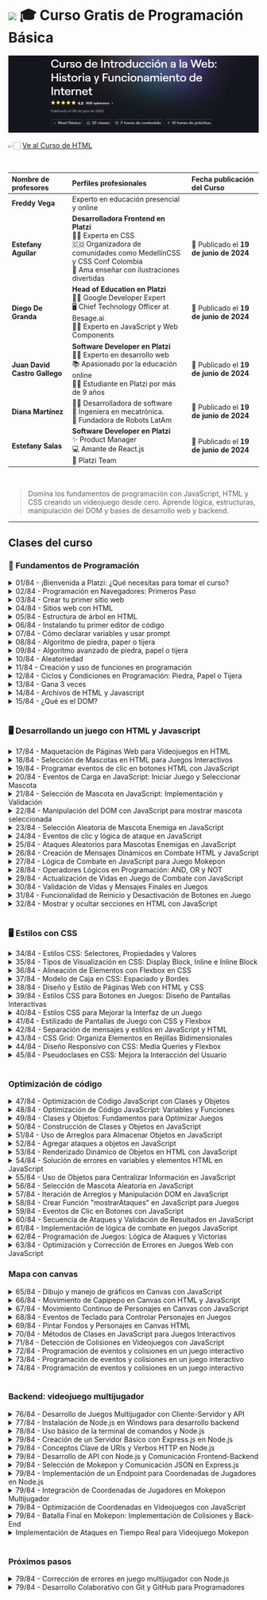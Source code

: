 
# <img width="32px" src="https://static.platzi.com/media/achievements/badge-piezas-programacion-basica-ede320eb-b1a9-4f1c-8b61-dd0502bbe4d3.png"/> 🎓 Curso Gratis de Programación Básica

<img src="./banners-cursos/curso01.jpg"/>

  <br/>

  👉🏻 [Ve al Curso de HTML](https://platzi.com/cursos/programacion-basica)
  
  <br/>

  | Nombre de profesores | Perfiles profesionales | Fecha publicación del Curso |
  | :--- | :--- | :--- |
  | **Freddy Vega** | Experto en educación presencial y online |
  | **Estefany Aguilar** | **Desarrolladora Frontend en Platzi** <br/> 👩‍💻 Experta en CSS <br/> 🇨🇴 Organizadora de comunidades como MedellínCSS y CSS Conf Colombia <br/> 🎨 Ama enseñar con ilustraciones divertidas | 📅 Publicado el **19 de junio de 2024** |
  | **Diego De Granda** | **Head of Education en Platzi** <br/> 👨‍🏫 Google Developer Expert <br/> 🖥️ Chief Technology Officer at Besage.ai <br/> 👨‍💻 Experto en JavaScript y Web Components | 📅 Publicado el **19 de junio de 2024** |
  | **Juan David Castro Gallego** | **Software Developer en Platzi** <br/> 👨‍💻 Experto en desarrollo web <br/> 📚 Apasionado por la educación online <br/> 👨‍🎓 Estudiante en Platzi por más de 9 años | 📅 Publicado el **19 de junio de 2024** |
  | **Diana Martínez** | 👩‍💻 Desarrolladora de software <br/> 🔧 Ingeniera en mecatrónica. <br/> 🤖 Fundadora de Robots LatAm | 📅 Publicado el **19 de junio de 2024** |
  | **Estefany Salas** | **Software Developer en Platzi** <br/> ✨ Product Manager <br/> 💻 Amante de React.js <br/> 💚 Platzi Team | 📅 Publicado el **19 de junio de 2024** |
  <br/>


> Domina los fundamentos de programación con JavaScript, HTML y CSS creando un videojuego desde cero. Aprende lógica, estructuras, manipulación del DOM y bases de desarrollo web y backend.

---

## Clases del curso

### 🗿 Fundamentos de Programación
<details>
  <summary>01/84 - ¡Bienvenida a Platzi: ¿Qué necesitas para tomar el curso?</summary>
  <br/>
</details>

<details>
  <summary>02/84 - Programación en Navegadores: Primeros Paso</summary>
  <br/>

  Si nos regalas solo unos minutos, podemos enseñarte a escribir tus primeras líneas de código 💚 Solo necesitas un navegador de Internet y la voluntad para intentarlo 😉 .

  ## **Abriendo la consola del navegador**

  Primero necesitamos un espacio dónde escribir código. Así que ve a tu navegador favorito (Google chrome, Edge, Firefox, Opera, o el que prefieras) y dirígete a la barra de direcciones (ese lugar donde escribes “`Platzi.com`”).

  Ahí, vas a escribir “**about:blank**” (sin las comillas). Eso hará que la pestaña donde lo escribiste quede vacía. Debería quedar un espacio totalmente blanco. Una vez ahí, vas a hacer **clic derecho** en el espacio en blanco y luego vas a hacer clic en un botón que diga “**inspeccionar**” (algunos navegadores lo llaman “inspect element”).

  Eso abrirá el **inspector de elementos**, un menú donde puedes ver la composición del sitio web dónde estás parado (muchos se espantan cuando lo abren por accidente dentro de un sitio web 😆 Más tarde puedes hacerlo por prueba si quieres 👍).

  El inspector se abre por defecto en una pestaña llamada “elementos” en la parte superior. Lo que estamos buscando está justo al lado: una pestaña llamada “**consola”.**

  Ahí es dónde empezarás a programar 😉

  ![Captura de pantalla que muestra cómo llegar a la consola](https://static.platzi.com/media/articlases/Images/Clase%2001%20-%201.png)

  ## **Tus primeras líneas de código**

  Haz clic en la consola y escribe lo mismo que te indico aquí abajo. **Recuerda pulsar [enter] luego de escribir cada línea para ver el resultado** 🙂

  ```jsx
  1 + 1   //[enter]

  9 - 5   //[enter]

  12 * 4  //[enter]

  30 / 5  //[enter]

  ```

  ![Captura de pantalla de cómo se ven estos cálculos en la consola](https://static.platzi.com/media/articlases/Images/Clase%2001%20-%202.png)

  Seguro ya notaste que puedes usar la consola como una especie de calculadora. Realiza algunos experimentos antes de continuar 😉

  ## **Variables**

  Ahora, ¿qué tal si probamos algo diferente? Ingresa el siguiente código en la consola:

  ```jsx
  a = 1       //[enter]

  b = 2       //[enter]

  c = a - b
  ```

  ¿Qué crees que ocurrirá cuando pulses [enter] en ese último comando? ¡Así es! La consola sustituirá “a” y “b” por sus valores numéricos, y los usará para calcular el valor de “c” 😃

  Esto ocurre porque, cuando la consola recibe el comando “a = 1”, tu computadora guarda en su memoria RAM que la letra “a” vale “1”.

  A esto lo llamamos crear una **variable,** y ocurre siempre que empleas el signo igual (=). En este escenario, a, b y c se convirtieron en variables y puedes emplearlas para calcular cosas más interesantes 🙂 De hecho, no tienes que limitarte a letras. Puedes crear variables tan locas como:

  ```jsx
  perros = 4

  gatos = 3

  totalMascotas = perros + gatos
  ```

  Ojo, en la consola, una vez que declaras una variable, basta con escribirla de nuevo para conocer de nuevo su valor. Prueba escribiendo solamente “c” y pulsando [enter] 😉

  Adelante, experimenta un poco antes de seguir leyendo 😁

  ## **Errores**

  Ahora, ¿crees que la consola solo sabe interpretar números? Probemos esta vez con algo de texto 🙂

  ```jsx
  d = texto
  ```

  Si pulsaste `[enter]` al escribir eso, probablemente la consola te arrojó un error 😅 Verás: la consola te permite darle instrucciones a tu computadora de forma directa. Pero si escribes algo que tu computadora no puede entender, entonces te va a arrojar un error.

  Este error que cometiste es un **error de sintaxis**, y ocurre cuando escribes algo que no sigue las reglas del lenguaje de programación que entiende tu computadora.

  En este caso, nos estamos comunicando con ella usando **JavaScript**. Y en JavaScript, el texto se escribe entre comillas (”).

  ## **Strings**

  Tu computadora no puede entender texto sin ayuda de programas o extensiones. Pero si puede entender caracteres, como letras y símbolos, y **secuencias de caracteres**, como palabras o contraseñas.

  A este tipo de datos se les conoce como **string**. Tu computadora los entiende del mismo modo que entiende a los números, y puedes hacer cosas con ellos como:

  ```jsx
  d = "Hola, "

  e = " ¿cómo estás?"

  profesor = "Freddy"

  f = d + profesor + e

  ```

  Realiza algunos experimentos antes de continuar.

  ## **Funciones**

  Las funciones son una herramienta adicional a nuestra disposición. Estas nos permiten decirle a nuestra computadora: “cuando recibas esta señal, por favor haz esto.”

  Por el momento no te explicaremos como crearlas. Pero si te enseñaremos a usarlas 😉

  El navegador tiene algunas funciones por defecto. Una de ellas se llama “alert()”. Para usarla prueba escribiendo este comando en la consola:

  ```jsx
  alert("¡Estoy programando!")
  ```

  En ese ejemplo, lo que hiciste fue ejecutar la función. Eso se hace escribiendo el nombre de la función (”alert”) seguido por paréntesis con una señal dentro. Esta señal se llama **parámetro.**

  Ojo, esos parámetros generalmente modifican el resultado cuando ejecutas una función. Tú decides cómo funciona cuando las creas, pero algunas funciones usan muchos parámetros, y pueden trabajar sin ningún parámetro.

  Por ejemplo, prueba con:

  ```jsx
  alert()

  ```

  Fíjate en que, **a pesar de no tener parámetros, igual tuvimos que usar los paréntesis**. Esto es importante. Si no usas los paréntesis, la computadora no entiende que quieres ejecutar una función. En cambio, se confunde y piensa que le estás hablando de una variable 😅

  ## **¿Cómo funciona la programación?**

  La consola del navegador es un espacio que nos permite comunicarnos directamente con nuestro computador a través de JavaScript. Cuando creas variables, tu computador guarda la información en la memoria RAM *(Random Access Memory)* dónde la guarda para que accedas a ella siempre que lo necesitas, y la borra al apagar la computadora.

  Todo esto de variables, funciones, strings y demás es lo que está detrás de los sitios web, apps para teléfonos, videojuegos, y todo tipo de software 🙂

  Felicidades por escribir tus primeras líneas de código 🤗 Realiza todos los experimentos que quieras, y nos vemos en la próxima clase para que aprendas a [crear tu primer sitio web](https://platzi.com/clases/3208-programacion-basica/51979-crea-tu-primer-sitio-web/) 😉

  ## **Resumiendo la clase**

  Pero antes de irnos, te dejaré este pequeño resumen para que puedas revisarlo en el futuro:

  💡 Puedes entrar a la **consola** siguiendo los siguientes pasos:

  1. Abre el navegador (Google Chrome, Edge, Firefox, Opera, o el que prefieras).
  2. Escribe “**about:blank**” en la barra de direcciones.
  3. Haz clic derecho en el espacio en blanco, y selecciona “**inspeccionar**” (algunos navegadores lo muestran como “inspect element”). Eso abre el **inspector de elementos**.
  4. dentro del inspector de elementos, dirígete a una pestaña llamada “**consola**”.

  💡 La consola del navegador te permite comunicarte directamente con tu computador a través de un lenguaje de programación llamado **JavaScript.**

  En su forma más básica, puedes utilizarlo para realizar operaciones matemáticas.

  💡 Las **variables** permite almacenar valores para usarlos luego en operaciones variadas y más complejas, sin necesidad de repetirlos una y otra vez.

  Más adelante aprenderás sus reglas de uso. Pero, por los momentos, puedes crearlas en la consola usando este formato:

  ```jsx
  [variable] = [valor]
  ```

  Por ejemplo:

  ```jsx
  a = 1
  ```

  💡 Las variables también pueden almacenar texto. Este tipo de datos se llaman **strings**, y puedes emplearlos siempre y cuando encierres el texto entre comillas.

  Por ejemplo:

  ```jsx
  profesor = “Freddy”
  ```

  💡 Las **funciones** nos permiten indicarle a la computadora que ejecute una serie de pasos cuando se le dé la señal. En esta clase no aprendimos a crearlas, pero si a utilizarlas usando la función “alert()” que viene por defecto con el navegador.

  Para usarla, solo tienes que escribir:

  ```jsx
  alert(”mensaje”)
  ```

  Esto funciona aunque el “mensaje esté en blanco. Pero es importante que escribas los paréntesis, o la función no se ejecutará.

  <aside>

  💡 _Los lenguajes de programación tienen reglas de escrituras. Si te equivocas, la computadora no entenderá lo que dices y te avisará mostrándote un error_.

  </aside>

  Los errores que derivan de errores de escritura en el código se llaman **errores de sintaxis** y son bastante comunes, en especial cuando estás aprendiendo a programar.
</details>


<details>
  <summary>03/84 - Crear tu primer sitio web</summary>
  <br/>
  Un **sitio web** funciona correctamente gracias a la participación de diversos tipos de archivos. Por lo tanto, antes de empezar a crear nuestro primer sitio web debemos repasar un concepto fundamental relacionado con **la estructura de los archivos**.

  Aunque en esta clase generaremos un solo archivo para lanzar nuestro primer sitio web, a lo largo del curso necesitarás crear otros tipos de archivos para su correcto funcionamiento.

  ## **Estructura de un archivo**

  Se trata de uno de los conceptos más fáciles de asimilar en el universo de los sistemas operativos. Nada más debes recordar alguno de tantos archivos que has creado desde que usas un computador.

  Es muy probable que hayas pensado que *carta.docx* o *dibujo.jpg* eran, simplemente, nombres de archivos. Resulta que en esa descripción observamos **la estructura de un archivo**.

  ### Nombre

  Debes tener claro que *nombre* es, apenas, una parte de la estructura de un archivo.

  Los nombres son personalizados y descriptivos. Solo **en algunos casos deberás asignar nombres predefinidos** para que sean leídos automáticamente, como, por ejemplo, cuando produces un sitio web. La página principal, por defecto, debe llamarse *index.html*.

  > Al asignar nombres a los archivos, debemos tener en cuenta una recomendación imprescindible como hispanohablantes: no utilizar caracteres especiales como tildes, comas o la eñe. Tampoco se deben emplear símbolos como &, $, %, !, o ". Por ejemplo, si debes crear una presentación en slides para una fecha especial, es mejor que definas el nombre de la siguiente manera: diaDelNino.pptx
  > 

  Tal como puedes darte cuenta en el ejemplo anterior, no uso ni tilde ni la eñe. Además, también debiste haber notado que no he dejado ningún espacio en el medio. En cambio, he utilizado letras mayúsculas.

  ### Punto (.)

  Por más diminuto que nos parezca, **el punto es un elemento importante dentro de la estructura de un archivo**.

  Este carácter **está presente en las estructuras de archivos de todos los sistemas operativos**. Tanto en Windows como en Mac, Linux, incluso, en Android se usa el punto después del nombre y antes de la extensión.

  ### Extensión

  La extensión de un archivo es el componente que nos permite distinguirlo antes de ejecutarlo. Por ejemplo, si la extensión es *pdf* o *mp4*, sabemos que el primero es un documento y que el segundo es un video. Gracias a la **extensión** conocemos anticipadamente qué aplicación ejecutará el archivo.

  Para el propósito del presente curso, tendremos en cuenta que un navegador como Chrome lee, entre otros archivos, aquellos cuya extensión es *html*. Por esta razón, el primer archivo que crearemos para lanzar un sitio web será uno que termine en *.html*. Pero, antes de todo, es necesario conocer acerca de esta tecnología.

  ## **¿Qué es HTML?**

  HTML es un lenguaje de marcado o de **etiquetas**. Gracias a las etiquetas escritas dentro del archivo .html, puedes ver esta página tal y como está. Las etiquetas html son, algo así, como instrucciones que el navegador debe decodificar. Viene del inglés *HyperText Markup Language*.

  Las traducciones al español tienen leves variaciones. Algunos le llaman “*lenguaje de etiquetas*” o “*marcas de hipertexto*”. Otros, simplemente, “*lenguaje de marcado*”. Un archivo con extensión *HTML* contiene texto plano. **HTML no es un archivo de texto enriquecido** como los que producimos en editores como Microsoft Word. Al crear un archivo HTML no podemos formatear su texto con subrayado o con **negrita** o con diferentes colores.

  En este punto ya te habrás preguntado, ¿por qué veo este texto en negrita y en cursiva en el navegador que solo lee archivos HTML, los cuales son archivos de texto plano?. No te preocupes que no se trata de un engaño, es una buena pregunta.

  La versión actual de HTML incorpora más de un centenar de etiquetas. En este curso utilizaremos algunas de las que más se implementan en un sitio web.

  ## **Configurando mi sistema operativo en modo profesional**

  Ahora que ya sabemos lo importante que son las **extensiones**, estas deben estar siempre visibles en nuestro sistema operativo. Además, en el entorno de la programación, **es una buena práctica tener a la vista las extensiones de los archivos que están en nuestro computador**.

  Por eso vamos a proceder a realizar la primera actividad de esta clase: **activar la función de *Mostrar las extensiones de los archivos*** en tu sistema operativo. Esta es una tarea muy sencilla, aunque varía de acuerdo a la versión de tu sistema operativo. Pero si trabajas en una versión reciente, el proceso es, aún, más sencillo.

  ## **Actividad de la clase**

  Después de que hayas realizado la tarea del paso anterior, realiza lo siguiente:

  1. Crea la carpeta *programar* en el escritorio o en la unidad de tu preferencia y ábrela.
  2. Haz clic secundario, selecciona *Nuevo*, luego *Documento de texto*. Borra todo el texto que te aparece por defecto, es decir el nombre del archivo, el punto y la extensión. Escribe pagina.html (recuerda que no se deben usar tildes).
  3. Haz clic secundario sobre el archivo pagina.html, luego en *Abrir con* y selecciona *Bloc de notas*. No debes abrir el archivo haciendo doble clic. Eso lo haremos después. Al hacer doble clic principal, seguramente el archivo lo abra el navegador predeterminado en tu sistema operativo que puede ser Chrome, Edge o Mozilla. En cualquiera de estos solo verás una página en blanco, puesto que todavía no has ingresado contenido al archivo pagina.html.
  4. Después de abrir el archivo en el *Bloc de notas*, escribe las siguientes líneas de código:

  ```html
  <h1>Mi primer sitio web</h1>
  Hola <strong>querida</strong> clase
  ```

  En este ejemplo observa atentamente aquello que está entre los signos de menor que (<) y mayor que (>). Tanto los signos como lo que está dentro de ellos, conforman una etiqueta.

  1. Ahora guarda los cambios, vuelve a la carpeta *programar* y abre el archivo pagina.html haciendo doble clic.

  Así como estás viendo tu archivo, ya no en el *Bloc de notas*, sino en el navegador, es como puedes comprender poco a poco la manera en que funcionan las etiquetas html.

  En el navegador no observas los signos de menor que y mayor que ni lo que está dentro de estos. Lo que sí ves es texto que tiene un mayor tamaño que otro. Esto se debe a que la etiqueta *h1* viene de Header o título o encabezado. El *1* se relaciona con la jerarquía del título. Si deseas ver subtítulos en tu sitio web, debes insertar la etiqueta *h2*. Ten en cuenta que html tiene hasta la etiqueta *h6*.

  Continúa viendo la siguiente clase de este curso para que conozcas muchas más etiquetas html incluyendo las que debes insertar obligatoriamente en tu sitio web.
</details>


<details>
  <summary>04/84 - Sitios web con HTML</summary>
  <br/>

  Seguro ya sabes que un sitio web es, en su forma más básica, un archivo HTML. Ahora, acompáñame a descubrir el funcionamiento de este lenguaje, y cómo puedes usarlo para empezar a crear sitios web 🙂.

## **Fundamentos de HTML**

El **lenguaje de marcas de hipertexto (HTML)** tiene reglas como cualquier otro lenguaje. Y no son tan complicadas cuando te tomas el tiempo para explorarlas poco a poco 😉

### 1️⃣ En HTML la información se organiza con etiquetas

Estas consisten en una palabra o una letra encerradas entre los símbolos “<” y “>”.

Ej:

```html
<title>
```

### 2️⃣ Cada pieza contenida en tu sitio web la encierran etiquetas de apertura y de cierre

Las etiquetas de cierre tienen un “/” antes de la palabra o letra que compone la etiqueta.

Ej:

```html
<title>Este es el texto que aparece en la pestaña del navegador</title>

```

### 3️⃣ Las etiquetas se escriben sin espacios internos ni mayúsculas

Un error de este estilo (de sintaxis) puede causar que el navegador no entienda la etiqueta.

### 4️⃣ Existen algunas etiquetas que se cierran a sí mismas

Estas generalmente **no tienen contenido**, así que empiezan y terminan con la etiqueta de apertura. Sin embargo, son muy útiles para introducir metadatos, organizar elementos de la página, o importar elementos de otras fuentes.

[Solo hay 14 de estas etiquetas](https://www.tutorialstonight.com/self-closing-tags-in-html#:~:text=%3Carea%3E%20%2D%20HTML,for%20the%20browsers). Pero las más comunes son:

| **Etiqueta** | **Uso** |
| --- | --- |
| `<br>` | Introduce un salto de línea en la página. |
| `<img>` | Introduce imágenes a tu sitio web. |
| `<input>` | Introduce elementos para que el usuario te de información (cómo botones, campos de texto, listas desplegables, entre otros). |
| `<link>` | Se usa mucho para cargar hojas externas de estilos (archivos “.css”) para definir los estilos de tu sitio web. |
| `<meta>` | Se usa para darle metadata a tu sitio web (para que el navegador y buscadores cómo google puedan trabajar mejor con él). |

<aside>
💡Ojo, hay una variante de HTML llamada XHTML que requiere que estas etiquetas terminen en “/>”. Por ese motivo, muchos developers acostumbran a terminar estas etiquetas de esa manera, incluso en el HTML común y corriente.

</aside>

Esto no es obligatorio en el HTML que tú estás aprendiendo ahora, pero es bueno que lo tengas en mente para cuando trabajes con otros developers 👍

Ej:

```html
<meta charset=""utf-8"" />

<img src=""./assets/img/Logo.svg"" alt=""Logo de Batata Bit"" />
```

### 5️⃣ Hay etiquetas cuyo trabajo es contener otras etiquetas

Cuando esto ocurre, se acostumbra usar la “indentación” de código para distinguir la jerarquía de las etiquetas.

En palabras más simples: Solo tienes que pulsar la tecla “tab” en las etiquetas hijo para que estas se muevan un poquito hacia la derecha. Eso te ayudará a distinguir a los padres de los hijos con mayor facilidad.

Ej:

```html
<picture class=""logo"">
    <img src=""./assets/img/Logo.svg"" alt=""Logo de Batata Bit"" />
</picture>

```

### 6️⃣ Muchas etiquetas HTML utilizan **atributos**

Estos son información adicional que se agrega en la etiqueta de apertura para personalizar sus propiedades y funcionalidad.

Estos siguen el siguiente patrón:

NombreDelAtributo=”ValorDelAtributo”

Aprenderás más sobre los atributos poco a poco. Por ahora lo importante es que sepas que existen 👍

Por cierto, en HTML, la combinación de etiquetas, atributos y contenido recibe el nombre de **elemento**.

![Partes de un elemento HTML](https://static.platzi.com/media/articlases/Images/Clase%204%20-%201.png)

### 7️⃣ Puedes encontrar una lista completa de las etiquetas HTML que puedes usar

Con explicaciones y ejemplos de uso, en [este sitio web](https://htmlreference.io/).

También puedes encontrarlas en referencias oficiales como las de [W3Schools](https://www.w3schools.com/tags/) o [Mozilla Developers](https://developer.mozilla.org/en-US/docs/Web/HTML/Element).

Las más comunes para escribir son:

| **Etiqueta** | **Uso** |
| --- | --- |
| `<p>` | “Paragraph”, te permite introducir párrafos. |
| `<a>` | “Anchor”, te permite introducir hipervínculos. |
| `<b>` | “Bold”, te permite escribir en negritas. |
| `<i>` | “Italics”, te permite escribir en cursiva. |
| `<u>` | “Underline”, te permite escribir texto subrayado. |
| `<ul>` | “Unordered list”, te permite crear una lista desordenada (con puntitos) |
| `<ol>` | “Ordered list”, te permite introducir una lista ordenada (con números o letras). |
| `<li>` | “List item”, se colocan dentro de un `<ul>` o un `<ol>`, y se convierten en los elementos de la lista. |
| `<h1>`, `<h2>`, `<h3>`, `<h4>`, `<h5>`, `<h6>` | “Heading”, insertan títulos y subtítulos en tu sitio web. El número que acompaña a la “h” representa el nivel del título, dónde h1 tiene la mayor jerarquía. |

### 8️⃣ Recuerda, **los archivos HTML cargan de arriba hacia abajo, un elemento tras otro**

Esto significa que el orden en el que escribas el HTML sí importa. Esos son todos por ahora 😁 Recuerda experimentar un poco con las etiquetas que conociste el día de hoy 😉

Para profundizar un poco más, no te pierdas de la siguiente clase: [Estructura de árbol en HTML](https://platzi.com/clases/3208-programacion-basica/51981-estructura-arbol-html/).

</details>

<details>
  <summary>05/84 - Estructura de árbol en HTML</summary>
  <br/>
</details>

<details>
  <summary>06/84 - Instalando tu primer editor de código</summary>
  <br/>
</details>

<details>
  <summary>07/84 - Cómo declarar variables y usar prompt</summary>
  <br/>
</details>

<details>
  <summary>08/84 - Algoritmo de piedra, paper o tijera</summary>
  <br/>
</details>

<details>
  <summary>09/84 - Algoritmo avanzado de piedra, papel o tijera</summary>
  <br/>
</details>

<details>
  <summary>10/84 - Aleatoriedad</summary>
  <br/>
</details>

<details>
  <summary>11/84 - Creación y uso de funciones en programación</summary>
  <br/>
</details>

<details>
  <summary>12/84 - Ciclos y Condiciones en Programación: Piedra, Papel o Tijera</summary>
  <br/>
</details>

<details>
  <summary>13/84 - Gana 3 veces</summary>
  <br/>
</details>

<details>
  <summary>14/84 - Archivos de HTML y Javascript</summary>
  <br/>
</details>

<details>
  <summary>15/84 - ¿Qué es el DOM?</summary>
  <br/>
</details>
<br/>

### 🖥️ Desarrollando un juego con HTML y Javascript
<details>
  <summary>17/84 - Maquetación de Páginas Web para Videojuegos en HTML</summary>
  <br/>
</details>

<details>
  <summary>18/84 - Selección de Mascotas en HTML para Juegos Interactivos</summary>
  <br/>
</details>

<details>
  <summary>19/84 - Programar eventos de clic en botones HTML con JavaScript</summary>
  <br/>
</details>

<details>
  <summary>20/84 - Eventos de Carga en JavaScript: Iniciar Juego y Seleccionar Mascota</summary>
  <br/>
</details>

<details>
  <summary>21/84 - Selección de Mascota en JavaScript: Implementación y Validación</summary>
  <br/>
</details>

<details>
  <summary>22/84 - Manipulación del DOM con JavaScript para mostrar mascota seleccionada</summary>
  <br/>
</details>

<details>
  <summary>23/84 - Selección Aleatoria de Mascota Enemiga en JavaScript</summary>
  <br/>
</details>

<details>
  <summary>24/84 - Eventos de clic y lógica de ataque en JavaScript</summary>
  <br/>
</details>

<details>
  <summary>25/84 - Ataques Aleatorios para Mascotas Enemigas en JavaScript</summary>
  <br/>
</details>

<details>
  <summary>26/84 - Creación de Mensajes Dinámicos en Combate HTML y JavaScript</summary>
  <br/>
</details>

<details>
  <summary>27/84 - Lógica de Combate en JavaScript para Juego Mokepon</summary>
  <br/>
</details>

<details>
  <summary>28/84 - Operadores Lógicos en Programación: AND, OR y NOT</summary>
  <br/>
</details>

<details>
  <summary>29/84 - Actualización de Vidas en Juego de Combate con JavaScript</summary>
  <br/>
</details>

<details>
  <summary>30/84 - Validación de Vidas y Mensajes Finales en Juegos</summary>
  <br/>
</details>

<details>
  <summary>31/84 - Funcionalidad de Reinicio y Desactivación de Botones en Juego</summary>
  <br/>
</details>

<details>
  <summary>32/84 - Mostrar y ocultar secciones en HTML con JavaScript</summary>
  <br/>
</details>
<br/>

### 🖥️ Estilos con CSS
<details>
  <summary>34/84 - Estilos CSS: Selectores, Propiedades y Valores</summary>
  <br/>
</details>

<details>
  <summary>35/84 - Tipos de Visualización en CSS: Display Block, Inline e Inline Block</summary>
  <br/>
</details>

<details>
  <summary>36/84 - Alineación de Elementos con Flexbox en CSS</summary>
  <br/>
</details>

<details>
  <summary>37/84 - Modelo de Caja en CSS: Espaciado y Bordes</summary>
  <br/>
</details>

<details>
  <summary>38/84 - Diseño y Estilo de Páginas Web con HTML y CSS</summary>
  <br/>
</details>

<details>
  <summary>39/84 - Estilos CSS para Botones en Juegos: Diseño de Pantallas Interactivas</summary>
  <br/>
</details>

<details>
  <summary>40/84 - Estilos CSS para Mejorar la Interfaz de un Juego</summary>
  <br/>
</details>

<details>
  <summary>41/84 - Estilizado de Pantallas de Juego con CSS y Flexbox</summary>
  <br/>
</details>

<details>
  <summary>42/84 - Separación de mensajes y estilos en JavaScript y HTML</summary>
  <br/>
</details>

<details>
  <summary>43/84 - CSS Grid: Organiza Elementos en Rejillas Bidimensionales</summary>
  <br/>
</details>

<details>
  <summary>44/84 - Diseño Responsivo con CSS: Media Queries y Flexbox</summary>
  <br/>
</details>

<details>
  <summary>45/84 - Pseudoclases en CSS: Mejora la Interacción del Usuario</summary>
  <br/>
</details>
<br/>

### Optimización de código
<details>
  <summary>47/84 - Optimización de Código JavaScript con Clases y Objetos</summary>
  <br/>
</details>

<details>
  <summary>48/84 - Optimización de Código JavaScript: Variables y Funciones</summary>
  <br/>
</details>

<details>
  <summary>49/84 - Clases y Objetos: Fundamentos para Optimizar Juegos</summary>
  <br/>
</details>

<details>
  <summary>50/84 - Construcción de Clases y Objetos en JavaScript</summary>
  <br/>
</details>

<details>
  <summary>51/84 - Uso de Arreglos para Almacenar Objetos en JavaScript</summary>
  <br/>
</details>

<details>
  <summary>52/84 - Agregar ataques a objetos en JavaScript</summary>
  <br/>
</details>

<details>
  <summary>53/84 - Renderizado Dinámico de Objetos en HTML con JavaScript</summary>
  <br/>
</details>

<details>
  <summary>54/84 - Solución de errores en variables y elementos HTML en JavaScript</summary>
  <br/>
</details>

<details>
  <summary>55/84 - Uso de Objetos para Centralizar Información en JavaScript</summary>
  <br/>
</details>

<details>
  <summary>56/84 - Selección de Mascota Aleatoria en JavaScript</summary>
  <br/>
</details>

<details>
  <summary>57/84 - Iteración de Arreglos y Manipulación DOM en JavaScript</summary>
  <br/>
</details>

<details>
  <summary>58/84 - Crear Función "mostrarAtaques" en JavaScript para Juegos</summary>
  <br/>
</details>

<details>
  <summary>59/84 - Eventos de Clic en Botones con JavaScript</summary>
  <br/>
</details>

<details>
  <summary>60/84 - Secuencia de Ataques y Validación de Resultados en JavaScript</summary>
  <br/>
</details>

<details>
  <summary>61/84 - Implementación de lógica de combate en juegos JavaScript</summary>
  <br/>
</details>

<details>
  <summary>62/84 - Programación de Juegos: Lógica de Ataques y Victorias</summary>
  <br/>
</details>

<details>
  <summary>63/84 - Optimización y Corrección de Errores en Juegos Web con JavaScript</summary>
  <br/>
</details>

### Mapa con canvas
<details>
  <summary>65/84 - Dibujo y manejo de gráficos en Canvas con JavaScript</summary>
  <br/>
</details>

<details>
  <summary>66/84 - Movimiento de Capipepo en Canvas con HTML y JavaScript</summary>
  <br/>
</details>

<details>
  <summary>67/84 - Movimiento Continuo de Personajes en Canvas con JavaScript</summary>
  <br/>
</details>

<details>
  <summary>68/84 - Eventos de Teclado para Controlar Personajes en Juegos</summary>
  <br/>
</details>

<details>
  <summary>69/84 - Pintar Fondos y Personajes en Canvas HTML</summary>
  <br/>
</details>

<details>
  <summary>70/84 - Métodos de Clases en JavaScript para Juegos Interactivos</summary>
  <br/>
</details>

<details>
  <summary>71/84 - Detección de Colisiones en Videojuegos con JavaScript</summary>
  <br/>
</details>

<details>
  <summary>72/84 - Programación de eventos y colisiones en un juego interactivo</summary>
  <br/>
</details>

<details>
  <summary>73/84 - Programación de eventos y colisiones en un juego interactivo</summary>
  <br/>
</details>

<details>
  <summary>74/84 - Programación de eventos y colisiones en un juego interactivo</summary>
  <br/>
</details>
<br/>

### Backend: videojuego multijugador
<details>
  <summary>76/84 - Desarrollo de Juegos Multijugador con Cliente-Servidor y API</summary>
  <br/>
</details>

<details>
  <summary>77/84 - Instalación de Node.js en Windows para desarrollo backend</summary>
  <br/>
</details>

<details>
  <summary>78/84 - Uso básico de la terminal de comandos y Node.js</summary>
  <br/>
</details>

<details>
  <summary>79/84 - Creación de un Servidor Básico con Express.js en Node.js</summary>
  <br/>
</details>

<details>
  <summary>79/84 - Conceptos Clave de URIs y Verbos HTTP en Node.js</summary>
  <br/>
</details>

<details>
  <summary>79/84 - Desarrollo de API con Node.js y Comunicación Frontend-Backend</summary>
  <br/>
</details>

<details>
  <summary>79/84 - Selección de Mokepon y Comunicación JSON en Express.js</summary>
  <br/>
</details>

<details>
  <summary>79/84 - Implementación de un Endpoint para Coordenadas de Jugadores en Node.js</summary>
  <br/>
</details>

<details>
  <summary>79/84 - Integración de Coordenadas de Jugadores en Mokepon Multijugador</summary>
  <br/>
</details>

<details>
  <summary>79/84 - Optimización de Coordenadas en Videojuegos con JavaScript</summary>
  <br/>
</details>

<details>
  <summary>79/84 - Batalla Final en Mokepon: Implementación de Colisiones y Back-End</summary>
  <br/>
</details>

<details>
  <summary>Implementación de Ataques en Tiempo Real para Videojuego Mokepon</summary>
  <br/>
</details>
<br/>

### Próximos pasos
<details>
  <summary>79/84 - Corrección de errores en juego multijugador con Node.js</summary>
  <br/>
</details>

<details>
  <summary>79/84 - Desarrollo Colaborativo con Git y GitHub para Programadores</summary>
  <br/>
</details>